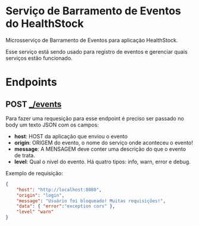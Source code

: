 # Serviço de Barramento de Eventos do HealthStock

Microsserviço de Barramento de Eventos para aplicação HealthStock.

Esse serviço está sendo usado para registro de eventos e gerenciar quais serviços estão funcionado.

# Endpoints

## **POST** [_/events](#)
Para fazer uma requesição para esse endpoint é preciso ser passado no body um texto JSON com os campos:

- **host**: HOST da aplicação que enviou o evento
- **origin**: ORIGEM do evento, o nome do serviço onde aconteceu o evento!
- **message**: A MENSAGEM deve conter uma descrição do que o evento de trata.
- **level**: Qual o nivel do evento. Há quatro tipos: info, warn, error e debug.

Exemplo de requisição:
````json
{
    "host": "http://localhost:8080",
    "origin": "login",
    "message": "Usuário foi bloqueado! Muitas requisições!",
    "data": { "error":"exception cors" },
    "level" "warn"
}
````
